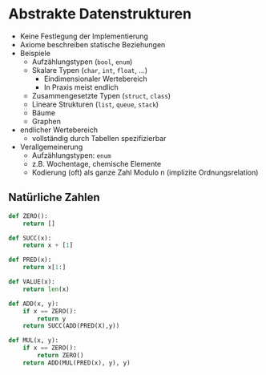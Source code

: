 
# Abstrakte Datenstrukturen
- Keine Festlegung der Implementierung
- Axiome beschreiben statische Beziehungen
- Beispiele
  - Aufzählungstypen (`bool`, `enum`)
  - Skalare Typen (`char`, `int`, `float`, ...)
    - Eindimensionaler Wertebereich
    - In Praxis meist endlich 
  - Zusammengesetzte Typen (`struct`, `class`)
  - Lineare Strukturen (`list`, `queue`, `stack`)
  - Bäume
  - Graphen
- endlicher Wertebereich
  - vollständig durch Tabellen spezifizierbar
- Verallgemeinerung
  - Aufzählungstypen: `enum`
  - z.B. Wochentage, chemische Elemente
  - Kodierung (oft) als ganze Zahl Modulo n (implizite Ordnungsrelation)

## Natürliche Zahlen

```py
def ZERO():
    return []

def SUCC(x):
    return x + [1]

def PRED(x):
    return x[1:]

def VALUE(x):
    return len(x)

def ADD(x, y):
    if x == ZERO():
        return y
    return SUCC(ADD(PRED(X),y))

def MUL(x, y):
    if x == ZERO():
        return ZERO()
    return ADD(MUL(PRED(x), y), y)
```
